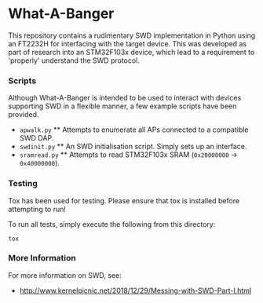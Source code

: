 # What-A-Banger

This repository contains a rudimentary SWD implementation in Python using an
FT2232H for interfacing with the target device. This was developed as part of
research into an STM32F103x device, which lead to a requirement to 'properly'
understand the SWD protocol.

### Scripts

Although What-A-Banger is intended to be used to interact with devices
supporting SWD in a flexible manner, a few example scripts have been
provided.

* `apwalk.py`
** Attempts to enumerate all APs connected to a compatible SWD DAP.
* `swdinit.py`
** An SWD initialisation script. Simply sets up an interface.
* `sramread.py`
** Attempts to read STM32F103x SRAM (`0x20000000` -> `0x40000000`).

### Testing

Tox has been used for testing. Please ensure that tox is installed before
attempting to run!

To run all tests, simply execute the following from this directory:

```
tox
```

### More Information

For more information on SWD, see:

* http://www.kernelpicnic.net/2018/12/29/Messing-with-SWD-Part-I.html
